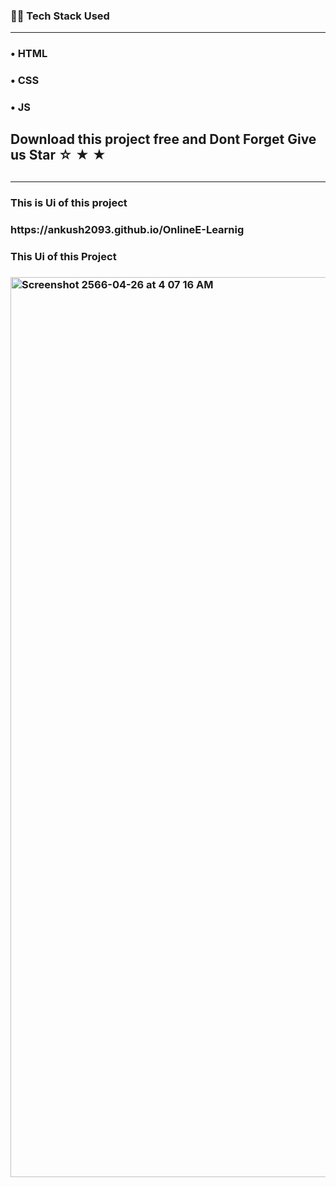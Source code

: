 <h3>👨‍💻 Tech Stack Used</h3>
<hr>
<h3>&#x2022; HTML</h3>
<h3>&#x2022; CSS</h3>
<h3>&#x2022; JS</h3>
<h2> Download this project free and Dont Forget Give us Star &star; &starf; &bigstar;  <h2/>
<hr>
<h3> This is Ui of this project<h3/>
<p target="_blank"> https://ankush2093.github.io/OnlineE-Learnig<p/>

<h3> This Ui of this Project<h3/>

<img width="1440" alt="Screenshot 2566-04-26 at 4 07 16 AM" src="https://user-images.githubusercontent.com/84925305/234419173-3efda031-e493-4630-9aa7-be4095e40e7c.png">

